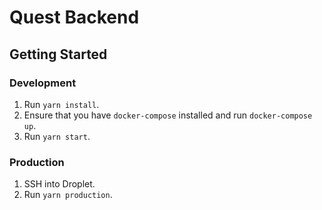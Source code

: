 # Quest Backend

## Getting Started

### Development

1. Run `yarn install`.
1. Ensure that you have `docker-compose` installed and run `docker-compose up`.
1. Run `yarn start`.

### Production

1. SSH into Droplet.
1. Run `yarn production`.
